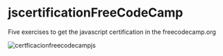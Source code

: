 # jscertificationFreeCodeCamp
Five exercises to get the javascript certification in the freecodecamp.org

![certficacionfreecodecampjs](https://user-images.githubusercontent.com/20692466/162633720-e8ffaba5-7fb1-4c8e-ae88-7930086abf61.jpg)

